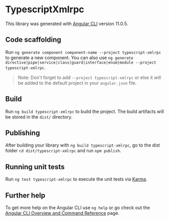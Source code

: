 # TypescriptXmlrpc

This library was generated with [Angular CLI](https://github.com/angular/angular-cli) version 11.0.5.

## Code scaffolding

Run `ng generate component component-name --project typescript-xmlrpc` to generate a new component. You can also use `ng generate directive|pipe|service|class|guard|interface|enum|module --project typescript-xmlrpc`.

> Note: Don't forget to add `--project typescript-xmlrpc` or else it will be added to the default project in your `angular.json` file.

## Build

Run `ng build typescript-xmlrpc` to build the project. The build artifacts will be stored in the `dist/` directory.

## Publishing

After building your library with `ng build typescript-xmlrpc`, go to the dist folder `cd dist/typescript-xmlrpc` and run `npm publish`.

## Running unit tests

Run `ng test typescript-xmlrpc` to execute the unit tests via [Karma](https://karma-runner.github.io).

## Further help

To get more help on the Angular CLI use `ng help` or go check out the [Angular CLI Overview and Command Reference](https://angular.io/cli) page.
